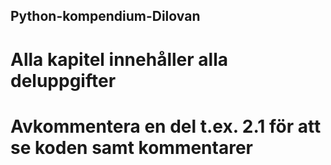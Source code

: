 ## Python-kompendium-Dilovan
# Alla kapitel innehåller alla deluppgifter
# Avkommentera en del t.ex. 2.1 för att se koden samt kommentarer
